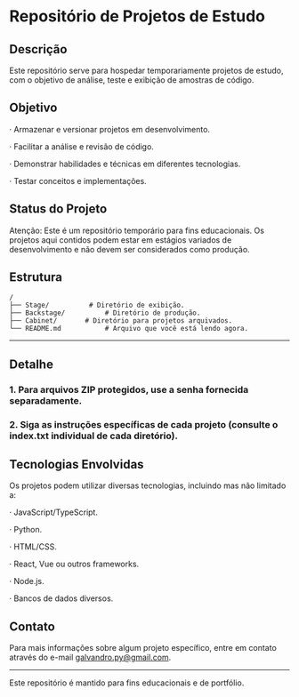 # Repositório de Projetos de Estudo

## Descrição

Este repositório serve para hospedar temporariamente projetos de estudo, com o objetivo de análise, teste e exibição de amostras de código.

## Objetivo

· Armazenar e versionar projetos em desenvolvimento.

· Facilitar a análise e revisão de código.

· Demonstrar habilidades e técnicas em diferentes tecnologias.

· Testar conceitos e implementações.

## Status do Projeto

Atenção: Este é um repositório temporário para fins educacionais. Os projetos aqui contidos podem estar em estágios variados de desenvolvimento e não devem ser considerados como produção.

## Estrutura

```
/
├── Stage/          # Diretório de exibição.
├── Backstage/          # Diretório de produção.
├── Cabinet/       # Diretório para projetos arquivados.
└── README.md           # Arquivo que você está lendo agora.
```

---

## Detalhe

### 1. Para arquivos ZIP protegidos, use a senha fornecida separadamente.
### 2. Siga as instruções específicas de cada projeto (consulte o index.txt individual de cada diretório).

## Tecnologias Envolvidas

Os projetos podem utilizar diversas tecnologias, incluindo mas não limitado a:

· JavaScript/TypeScript.

· Python.

· HTML/CSS.

· React, Vue ou outros frameworks.

· Node.js.

· Bancos de dados diversos.

## Contato

Para mais informações sobre algum projeto específico, entre em contato através do e-mail galvandro.py@gmail.com.

---

Este repositório é mantido para fins educacionais e de portfólio.
